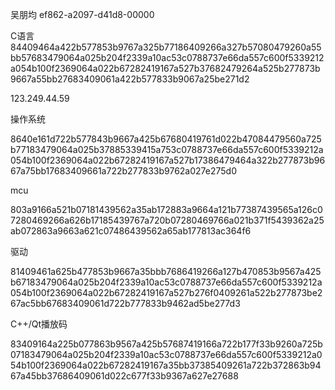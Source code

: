 吴朋均 ef862-a2097-d41d8-00000

C语言84409464a422b577853b9767a325b77186409266a327b57080479260a55bb57683479064a025b204f2339a10ac53c0788737e66da557c600f5339212a054b100f2369064a022b67282419167a527b37682479264a525b277873b9667a55bb27683409061a422b577833b9067a25be271d2

123.249.44.59

操作系统

8640e161d722b577843b9667a425b67680419761d022b47084479560a725b77183479064a025b37885339415a753c0788737e66da557c600f5339212a054b100f2369064a022b67282419167a527b17386479464a322b277873b9667a75bb17683409661a722b277833b9762a027e275d0

mcu

803a9166a521b07181439562a35ab172883a9664a121b77387439565a126c07280469266a626b17185439767a720b07280469766a021b371f5439362a25ab072863a9663a621c07486439562a65ab177813ac364f6

驱动

81409461a625b477853b9667a35bbb7686419266a127b470853b9567a425b67183479064a025b204f2339a10ac53c0788737e66da557c600f5339212a054b100f2369064a022b67282419167a527b276f0409261a522b277873be267ac5bb67683409061d722b777833b9462ad5be277d3

C++/Qt播放码

83409164a225b077863b9567a425b57687419166a722b177f33b9260a725b07183479064a025b204f2339a10ac53c0788737e66da557c600f5339212a054b100f2369064a022b67282419167a35bb37385409261a722b372863b9467a45bb37686409061d022c677f33b9367a627e27688
